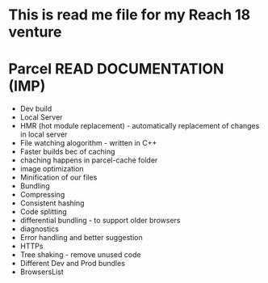 # This is read me file for my Reach 18 venture


# Parcel READ DOCUMENTATION (IMP)
- Dev build
- Local Server
- HMR (hot module replacement) - automatically replacement of changes in local server
- File watching alogorithm - written in C++
- Faster builds bec of caching
- chaching happens in parcel-cache folder
- image optimization
- Minification of our files
- Bundling
- Compressing
- Consistent hashing
- Code splitting
- differential bundling - to support older browsers
- diagnostics
- Error handling and better suggestion
- HTTPs
- Tree shaking - remove unused code
- Different Dev and Prod bundles
- BrowsersList